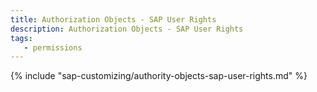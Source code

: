```yaml
---
title: Authorization Objects - SAP User Rights
description: Authorization Objects - SAP User Rights
tags:
   - permissions
---
```


{% include "sap-customizing/authority-objects-sap-user-rights.md" %}

